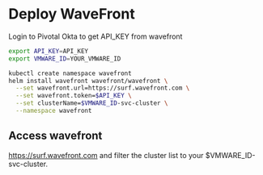 # Deploy WaveFront

Login to Pivotal Okta to get API_KEY from wavefront

```bash
export API_KEY=API_KEY
export VMWARE_ID=YOUR_VMWARE_ID

kubectl create namespace wavefront
helm install wavefront wavefront/wavefront \
  --set wavefront.url=https://surf.wavefront.com \
  --set wavefront.token=$API_KEY \
  --set clusterName=$VMWARE_ID-svc-cluster \
  --namespace wavefront
```

## Access wavefront

https://surf.wavefront.com and filter the cluster list to your $VMWARE_ID-svc-cluster.